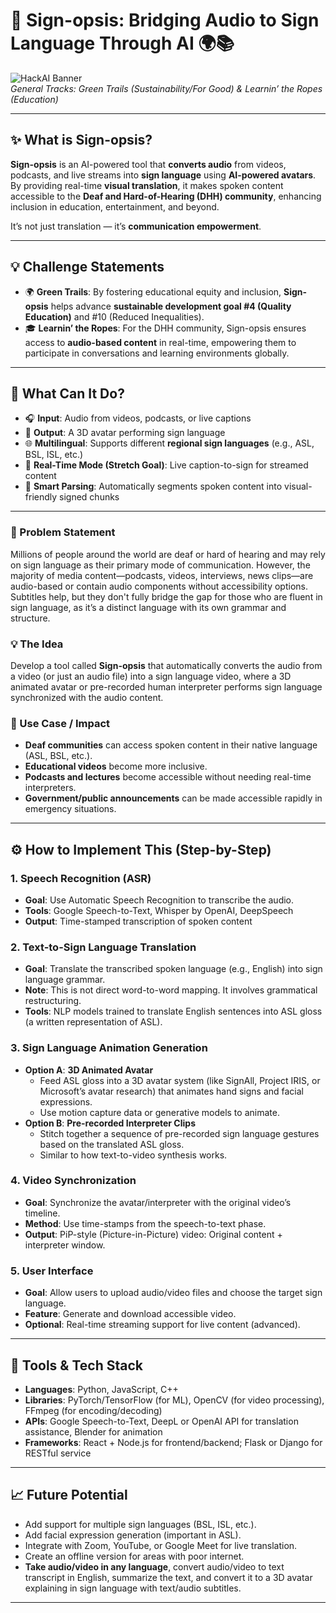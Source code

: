 # 🤟 Sign-opsis: Bridging Audio to Sign Language Through AI 🌍📚

![HackAI Banner](https://img.shields.io/badge/HackAI-2025-blue.svg)  
*General Tracks: Green Trails (Sustainability/For Good) & Learnin’ the Ropes (Education)*

---

## ✨ What is Sign-opsis?

**Sign-opsis** is an AI-powered tool that **converts audio** from videos, podcasts, and live streams into **sign language** using **AI-powered avatars**. By providing real-time **visual translation**, it makes spoken content accessible to the **Deaf and Hard-of-Hearing (DHH) community**, enhancing inclusion in education, entertainment, and beyond.

It’s not just translation — it’s **communication empowerment**.

---

## 💡 Challenge Statements

- 🌍 **Green Trails**: By fostering educational equity and inclusion, **Sign-opsis** helps advance **sustainable development goal #4 (Quality Education)** and #10 (Reduced Inequalities).
- 🎓 **Learnin’ the Ropes**: For the DHH community, Sign-opsis ensures access to **audio-based content** in real-time, empowering them to participate in conversations and learning environments globally.

---

## 🚀 What Can It Do?

- 🎧 **Input**: Audio from videos, podcasts, or live captions  
- 🤟 **Output**: A 3D avatar performing sign language  
- 🌐 **Multilingual**: Supports different **regional sign languages** (e.g., ASL, BSL, ISL, etc.)
- 🔁 **Real-Time Mode (Stretch Goal)**: Live caption-to-sign for streamed content  
- 🧠 **Smart Parsing**: Automatically segments spoken content into visual-friendly signed chunks

---

### 📌 Problem Statement
Millions of people around the world are deaf or hard of hearing and may rely on sign language as their primary mode of communication. However, the majority of media content—podcasts, videos, interviews, news clips—are audio-based or contain audio components without accessibility options. Subtitles help, but they don't fully bridge the gap for those who are fluent in sign language, as it’s a distinct language with its own grammar and structure.

### 💡 The Idea
Develop a tool called **Sign-opsis** that automatically converts the audio from a video (or just an audio file) into a sign language video, where a 3D animated avatar or pre-recorded human interpreter performs sign language synchronized with the audio content.

### 🎯 Use Case / Impact
- **Deaf communities** can access spoken content in their native language (ASL, BSL, etc.).
- **Educational videos** become more inclusive.
- **Podcasts and lectures** become accessible without needing real-time interpreters.
- **Government/public announcements** can be made accessible rapidly in emergency situations.

---

## ⚙️ How to Implement This (Step-by-Step)

### 1. **Speech Recognition (ASR)**
   - **Goal**: Use Automatic Speech Recognition to transcribe the audio.
   - **Tools**: Google Speech-to-Text, Whisper by OpenAI, DeepSpeech
   - **Output**: Time-stamped transcription of spoken content

### 2. **Text-to-Sign Language Translation**
   - **Goal**: Translate the transcribed spoken language (e.g., English) into sign language grammar.
   - **Note**: This is not direct word-to-word mapping. It involves grammatical restructuring.
   - **Tools**: NLP models trained to translate English sentences into ASL gloss (a written representation of ASL).

### 3. **Sign Language Animation Generation**
   - **Option A**: **3D Animated Avatar**
     - Feed ASL gloss into a 3D avatar system (like SignAll, Project IRIS, or Microsoft’s avatar research) that animates hand signs and facial expressions.
     - Use motion capture data or generative models to animate.
   - **Option B**: **Pre-recorded Interpreter Clips**
     - Stitch together a sequence of pre-recorded sign language gestures based on the translated ASL gloss.
     - Similar to how text-to-video synthesis works.

### 4. **Video Synchronization**
   - **Goal**: Synchronize the avatar/interpreter with the original video’s timeline.
   - **Method**: Use time-stamps from the speech-to-text phase.
   - **Output**: PiP-style (Picture-in-Picture) video: Original content + interpreter window.

### 5. **User Interface**
   - **Goal**: Allow users to upload audio/video files and choose the target sign language.
   - **Feature**: Generate and download accessible video.
   - **Optional**: Real-time streaming support for live content (advanced).

---

## 🧠 Tools & Tech Stack

- **Languages**: Python, JavaScript, C++
- **Libraries**: PyTorch/TensorFlow (for ML), OpenCV (for video processing), FFmpeg (for encoding/decoding)
- **APIs**: Google Speech-to-Text, DeepL or OpenAI API for translation assistance, Blender for animation
- **Frameworks**: React + Node.js for frontend/backend; Flask or Django for RESTful service

---

## 📈 Future Potential

- Add support for multiple sign languages (BSL, ISL, etc.).
- Add facial expression generation (important in ASL).
- Integrate with Zoom, YouTube, or Google Meet for live translation.
- Create an offline version for areas with poor internet.
- **Take audio/video in any language**, convert audio/video to text transcript in English, summarize the text, and convert it to a 3D avatar explaining in sign language with text/audio subtitles.

---
